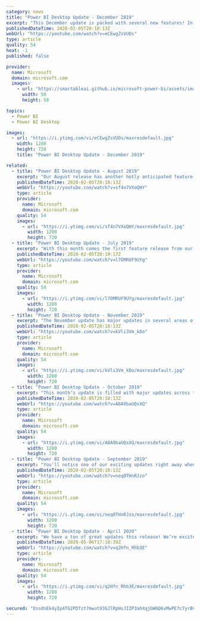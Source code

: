 ```yaml
---
category: news
title: "Power BI Desktop Update - December 2019"
excerpt: "This December update is packed with several new features! In preview, we have the new Customize theme dialog that allows you to tweak common theme settings without having to write or modify a JSON file! Additionally, we now allow you to export the current theme as a JSON so you can easily share, reuse,"
publishedDateTime: 2020-02-05T20:18:13Z
webUrl: "https://youtube.com/watch?v=eCEwgZsVUOs"
type: article
quality: 54
heat: -1
published: false

provider:
  name: Microsoft
  domain: microsoft.com
  images:
    - url: "https://smartableai.github.io/microsoft-power-bi/assets/images/organizations/microsoft.com-50x50.jpg"
      width: 50
      height: 50

topics:
  - Power BI
  - Power BI Desktop

images:
  - url: "https://i.ytimg.com/vi/eCEwgZsVUOs/maxresdefault.jpg"
    width: 1280
    height: 720
    title: "Power BI Desktop Update - December 2019"

related:
  - title: "Power BI Desktop Update - August 2019"
    excerpt: "Our August release has another hotly anticipated feature from the Microsoft Business Application Summit, grouping. Grouping in reports, similar to PowerPoint's grouping, lets you easily organize groups of visuals to move and resize them as a set. This month's release also has some updates to our newest"
    publishedDateTime: 2020-02-05T20:18:13Z
    webUrl: "https://youtube.com/watch?v=sf4n7VXoQHY"
    type: article
    provider:
      name: Microsoft
      domain: microsoft.com
    quality: 54
    images:
      - url: "https://i.ytimg.com/vi/sf4n7VXoQHY/maxresdefault.jpg"
        width: 1280
        height: 720
  - title: "Power BI Desktop Update - July 2019"
    excerpt: "With this month comes the first feature release from our announcements at Microsoft Business Application Summit, Icon sets, which also addresses our current #1 idea on ideas.powerbi.com. On top of this major update, we have incremental improvements for many of our existing features, such as a counts"
    publishedDateTime: 2020-02-05T20:19:17Z
    webUrl: "https://youtube.com/watch?v=l7OMRUF9UYg"
    type: article
    provider:
      name: Microsoft
      domain: microsoft.com
    quality: 54
    images:
      - url: "https://i.ytimg.com/vi/l7OMRUF9UYg/maxresdefault.jpg"
        width: 1280
        height: 720
  - title: "Power BI Desktop Update - November 2019"
    excerpt: "The November update has major updates in several areas of Power BI Desktop. There's a new, modern ribbon that aligns Power BI Desktop with Office and adds more functionality. We're also adding a new visual, the decomposition tree, which is one of the most requested ideas on ideas.powerbi.com. AI functions"
    publishedDateTime: 2020-02-05T20:18:13Z
    webUrl: "https://youtube.com/watch?v=kVli3Vm_kDo"
    type: article
    provider:
      name: Microsoft
      domain: microsoft.com
    quality: 54
    images:
      - url: "https://i.ytimg.com/vi/kVli3Vm_kDo/maxresdefault.jpg"
        width: 1280
        height: 720
  - title: "Power BI Desktop Update - October 2019"
    excerpt: "This month’s update is filled with major updates across the whole product. In the data preparation area, we’ve introduced query diagnostics, which allow you to see what queries are being run behind the scenes. On the reporting side, we are taking a huge step forward in terms of real-time reporting, with"
    publishedDateTime: 2020-02-05T20:18:13Z
    webUrl: "https://youtube.com/watch?v=A8A9baUQsXQ"
    type: article
    provider:
      name: Microsoft
      domain: microsoft.com
    quality: 54
    images:
      - url: "https://i.ytimg.com/vi/A8A9baUQsXQ/maxresdefault.jpg"
        width: 1280
        height: 720
  - title: "Power BI Desktop Update - September 2019"
    excerpt: "You'll notice one of our exciting updates right away when creating new reports with the September update of Power BI Desktop, a new, modern default theme! Not only do we have a new default theme, but we've more than doubled the number of built-in theme options for your report. If you're a theme author,"
    publishedDateTime: 2020-02-05T20:18:13Z
    webUrl: "https://youtube.com/watch?v=neq0THnRJzo"
    type: article
    provider:
      name: Microsoft
      domain: microsoft.com
    quality: 54
    images:
      - url: "https://i.ytimg.com/vi/neq0THnRJzo/maxresdefault.jpg"
        width: 1280
        height: 720
  - title: "Power BI Desktop Update - April 2020"
    excerpt: "We have a ton of great updates this release! We’re excited to announce a new visual personalization feature to allow your end-users to explore and personalize visuals all within the consumption view of a report! Also this month, if you’re interested in fast refresh scenarios, you will find these new"
    publishedDateTime: 2020-05-06T17:18:39Z
    webUrl: "https://youtube.com/watch?v=q2Hfn_Rhb3E"
    type: article
    provider:
      name: Microsoft
      domain: microsoft.com
    quality: 54
    images:
      - url: "https://i.ytimg.com/vi/q2Hfn_Rhb3E/maxresdefault.jpg"
        width: 1280
        height: 720

secured: "EnsdnEk4yIp4TG2PDTzt7mwut93GJlRpHsJIZP3ahXqjGW6Q6vMwPE7c7yrBvuDqZSefOjz6VsyVx8d/sUGoReEf7wvzPBkcktgN2fu4/GwlRG9eZ9Gsik/ch86t+kH0Tm5TQCNRnpJ/5p9wR3H4L6+fwzilXAqcnjezSItDVKEBOhlgEZl7d1iigmB01j/ArHsINpPU2PXf8ZR1bzyHyyGL27GHUZXsXwUUepyykHMT06Axps5dlPrc9zL4cI1nZer1g2c9Gx2rWKs12AYs7Zp36OTcn6K0BNiwkWIy7BgyTUIKuGHdCH890HZj7XNh5Pm64UeuHiLVL+mHqCBqbg==;10sSKcn3YL2W5XQX2Hd4Pw=="
---
```



